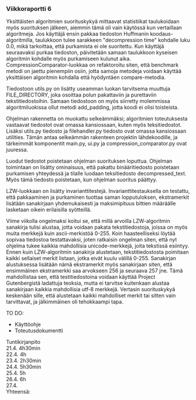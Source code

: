 ### Viikkoraportti 6

Yksittäisten algoritmien suorituskykyä mittaavat statistiikat taulukoidaan myös suorituksen jälkeen, aiemmin tämä oli vain käytössä kun vertaillaan algoritmeja. Jos käyttäjä ensin pakkaa tiedoston Huffmanin koodaus-algoritmilla, taulukkoon tulee sarakkeen "decompression time" kohdalle luku 0.0, mikä tarkoittaa, että purkamista ei ole suoritettu. Kun käyttäjä seuraavaksi purkaa tiedoston, päivitetään samaan taulukkoon kyseisen algoritmin kohdalle myös purkamiseen kulunut aika. CompressionComparator-luokkaa on refaktoroitu siten, että benchmark metodi on jaettu pienempiin osiin, jotta samoja metodeja voidaan käyttää yksittäisen algoritmin kohdalla että hyödyntäen compare-metodia.

Tiedostoon utils.py on lisätty useamman luokan tarvitsema muuttuja FILE_DIRECTORY, joka osoittaa polun pakattaviin ja purettaviin tekstitiedostoihin. Samaan tiedostoon on myös siirretty molemmissa algoritmiluokissa ollut metodi add_padding, jotta koodi ei olisi toisteista.

Ohjelman rakennetta on muokattu selkeämmäksi; algoritmien toteutuksesta vastaavat tiedostot ovat omassa kansiossaan, kuten myös teksitiedostot. Lisäksi utils.py tiedosto ja filehandler.py tiedosto ovat omassa kansiossaan utilities. Tämän antaa selkeämmän rakenteen projektin lähdekoodille, ja tärkeimmät komponentit main.py, ui.py ja compression_comparator.py ovat juuressa.

Luodut tiedostot poistetaan ohjelman suorituksen loputtua. Ohjelman toimintaan on lisätty ominaisuus, että pakattu binääritiedosto poistetaan purkamisen yhteydessä ja tilalle luodaan teksitiedosto decompressed_text. Myös tämä tiedosto poistetaan, kun ohjelman suoritus päättyy.

LZW-luokkaan on lisätty invarianttitestejä. Invarianttitestauksella on testattu, että pakkaaminen ja purkaminen tuottaa saman lopputuloksen, ekstramerkit lisätään sanakirjaan yhdemukaisesti ja maksimipituus bittien määräälle lasketaan oikein erilaisilla syötteillä.

Viime viikolla ongelmaksi koitui se, että millä arvoilla LZW-algoritmin sanakirja tulisi alustaa, jotta voidaan pakata tekstitiedostoja, joissa on myös muita merkkejä kuin ascii-merkistöä 0-255. Koin haasteelliseksi löytää sopivaa tiedostoa testattavaksi, joten ratkaisin ongelman siten, että nyt ohjelma tukee kaikkia mahdollisia unicode-merkkejä, joita tekstissä esiintyy. Ennen kuin LZW-algoritmin sanakirja alustetaan, tekstitiedostosta poimitaan kaikki sellaiset merkit listaan, jotka eivät kuulu välillä 0-255. Sanakirjan alustuksessa lisätään nämä ekstramerkit myös sanakirjaan siten, että ensimmäinen ekstramerkki saa arvokseen 256 ja seuraava 257 jne. Tämä mahdollistaa sen, että testitiedostoina voidaan käyttää Project Gutenbergistä ladattuja teoksia, mutta ei tarvitse kuitenkaan alustaa sanakirjaan kaikkia mahdollisia utf-8 merkkejä. Vertasin suorituskykyä keskenään sille, että alustetaan kaikki mahdolliset merkit tai sitten vain tarvittavat, ja jälkimmäinen oli tehokkaampi tapa.

TO DO:
- Käyttöohje
- Toteutusdokumentti

Tuntikirjanpito \
21.4. 4h30min \
22.4. 4h \
23.4. 2h30min \
24.4. 5h30min \
25.4. 5h \
26.4. 6h \
27.4. \
Yhteensä: 